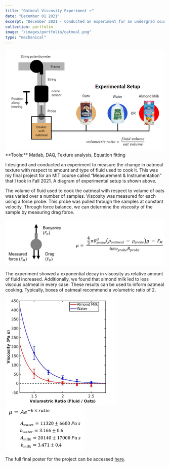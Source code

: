 ```yaml
---
title: "Oatmeal Viscosity Experiment ⭐"
date: "December 01 2021"
excerpt: "December 2021 - Conducted an experiment for an undergrad course at MIT where I measured the viscosity of oatmeal with changing recipe."
collection: portfolio
image: "/images/portfolio/oatmeal.png"
type: "mechanical"
---
```


<img src="/images/portfolio/oatmeal_schematic.PNG" width="600"/>

<br>
**Tools:** Matlab, DAQ, Texture analysis, Equation fitting

I designed and conducted an experiment to measure the change in oatmeal texture with respect to amount and type of fluid used to cook it. This was my final project for an MIT course called “Measurement & Instrumentation” that I took in Fall 2021. A diagram of experimental setup is shown above.

The volume of fluid used to cook the oatmeal with respect to volume of oats was varied over a number of samples. Viscosity was measured for each using a force probe. This probe was pulled through the samples at constant velocity. Through force balance, we can determine the viscosity of the sample by measuring drag force.

<img src="/images/portfolio/oatmeal_fbd.PNG" width="600"/>

The experiment showed a exponential decay in viscosity as relative amount of fluid increased. Additionally, we found that almond milk led to less viscous oatmeal in every case. These results can be used to inform oatmeal cooking. Typically, boxes of oatmeal recommend a volumetric ratio of 2.

<img src="/images/portfolio/oatmeal_graph.jpg" width="350"/> <img src="/images/portfolio/oatmeal_equations.PNG" width="250"/>

The full final poster for the project can be accessed [here](/files/oatmeal_poster.pdf).